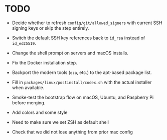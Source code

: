 # TODO

- Decide whether to refresh `config/git/allowed_signers` with current SSH signing keys or skip the step entirely.
- Switch the default SSH key references back to `id_rsa` instead of `id_ed25519`.
- Change the shell prompt on servers and macOS installs.
- Fix the Docker installation step.
- Backport the modern tools (`eza`, etc.) to the apt-based package list.
- Fill in `packages/linux/postinstall/codex.sh` with the actual installer when available.
- Smoke-test the bootstrap flow on macOS, Ubuntu, and Raspberry Pi before merging.
- Add colors and some style
- Need to make sure we set ZSH as default shell

- Check that we did not lose anything from prior mac config